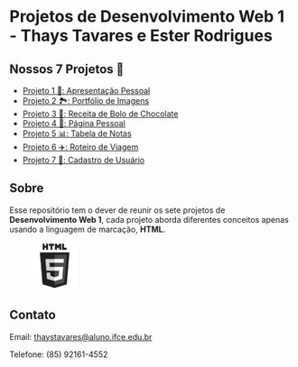 # Projetos de Desenvolvimento Web 1 - Thays Tavares e Ester Rodrigues
## Nossos 7 Projetos 🚀

 - [Projeto 1 📝: Apresentação Pessoal](https://ThaysTavaress.github.io/Projeto01/)
 - [Projeto 2 🏞: Portfólio de Imagens](https://ThaysTavaress.github.io/Projeto02/)
 - [Projeto 3 🍫: Receita de Bolo de Chocolate](https://ThaysTavaress.github.io/Projeto03/)
 - [Projeto 4 📃: Página Pessoal](https://ThaysTavaress.github.io/Projeto04/)
 - [Projeto 5 📊: Tabela de Notas](https://ThaysTavaress.github.io/Projeto05/)
 - [Projeto 6 ✈️: Roteiro de Viagem](https://ThaysTavaress.github.io/Projeto06/)
 - [Projeto 7 📄: Cadastro de Usuário](https://ThaysTavaress.github.io/Projeto07/)

## Sobre 
Esse repositório tem o dever de reunir os sete projetos de <b>Desenvolvimento Web 1</b>, cada projeto aborda diferentes conceitos apenas usando a linguagem de marcação, <b>HTML</b>.

<figure>
    <img src="img/HTML.png" width="80" height="85">
</figure>

## Contato 
Email: thaystavares@aluno.ifce.edu.br

Telefone: (85) 92161-4552
